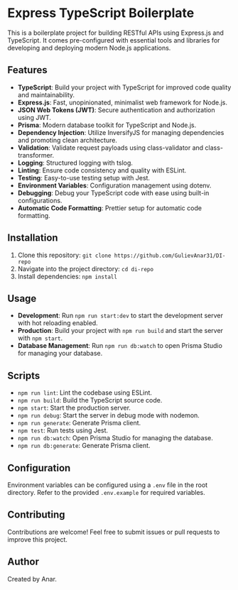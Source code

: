 # Express TypeScript Boilerplate

This is a boilerplate project for building RESTful APIs using Express.js and TypeScript. It comes pre-configured with essential tools and libraries for developing and deploying modern Node.js applications.

## Features

- **TypeScript**: Build your project with TypeScript for improved code quality and maintainability.
- **Express.js**: Fast, unopinionated, minimalist web framework for Node.js.
- **JSON Web Tokens (JWT)**: Secure authentication and authorization using JWT.
- **Prisma**: Modern database toolkit for TypeScript and Node.js.
- **Dependency Injection**: Utilize InversifyJS for managing dependencies and promoting clean architecture.
- **Validation**: Validate request payloads using class-validator and class-transformer.
- **Logging**: Structured logging with tslog.
- **Linting**: Ensure code consistency and quality with ESLint.
- **Testing**: Easy-to-use testing setup with Jest.
- **Environment Variables**: Configuration management using dotenv.
- **Debugging**: Debug your TypeScript code with ease using built-in configurations.
- **Automatic Code Formatting**: Prettier setup for automatic code formatting.

## Installation

1. Clone this repository: `git clone https://github.com/GulievAnar31/DI-repo`
2. Navigate into the project directory: `cd di-repo`
3. Install dependencies: `npm install`

## Usage

- **Development**: Run `npm run start:dev` to start the development server with hot reloading enabled.
- **Production**: Build your project with `npm run build` and start the server with `npm start`.
- **Database Management**: Run `npm run db:watch` to open Prisma Studio for managing your database.

## Scripts

- `npm run lint`: Lint the codebase using ESLint.
- `npm run build`: Build the TypeScript source code.
- `npm start`: Start the production server.
- `npm run debug`: Start the server in debug mode with nodemon.
- `npm run generate`: Generate Prisma client.
- `npm test`: Run tests using Jest.
- `npm run db:watch`: Open Prisma Studio for managing the database.
- `npm run db:generate`: Generate Prisma client.

## Configuration

Environment variables can be configured using a `.env` file in the root directory. Refer to the provided `.env.example` for required variables.

## Contributing

Contributions are welcome! Feel free to submit issues or pull requests to improve this project.

## Author

Created by Anar.
